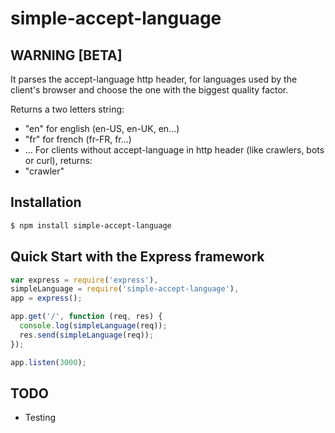 # simple-accept-language

## WARNING [BETA]

It parses the accept-language http header, for languages used by the client's browser and choose the one with the biggest quality factor.

Returns a two letters string:
- "en" for english (en-US, en-UK, en...)
- "fr" for french (fr-FR, fr...)
- ...
For clients without accept-language in http header (like crawlers, bots or curl), returns:
- "crawler"

## Installation

```bash
$ npm install simple-accept-language
```

## Quick Start with the Express framework

```js
var express = require('express'),
simpleLanguage = require('simple-accept-language'),
app = express();

app.get('/', function (req, res) {
  console.log(simpleLanguage(req));
  res.send(simpleLanguage(req));
});

app.listen(3000);
```

## TODO

- Testing